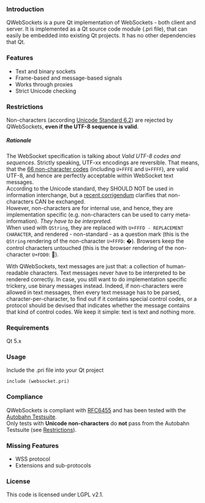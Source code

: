 ### Introduction
QWebSockets is a pure Qt implementation of WebSockets - both client and server.
It is implemented as a Qt source code module (.pri file), that can easily be embedded into existing Qt projects. It has no other dependencies that Qt.

### Features
* Text and binary sockets
* Frame-based and message-based signals
* Works through proxies
* Strict Unicode checking

### Restrictions
Non-characters (according [Unicode Standard 6.2](http://www.unicode.org/versions/Unicode6.2.0/)) are rejected by QWebSockets, **even if the UTF-8 sequence is valid**.  
##### Rationale
The WebSocket specification is talking about _Valid UTF-8 codes and sequences_. Strictly speaking, UTF-xx encodings are reversible. That means, that the [66 non-character codes](http://www.unicode.org/faq/private_use.html#noncharacters) (including `U+FFFE` and `U+FFFF`), are valid UTF-8, and hence are perfectly acceptable within WebSocket text messages.  
According to the Unicode standard, they SHOULD NOT be used in information interchange, but a [recent corrigendum](http://www.unicode.org/versions/corrigendum9.html) clarifies that non-characters CAN be exchanged.  
However, non-characters are for internal use, and hence, they are implementation specific (e.g. non-characters can be used to carry meta-information). _They have to be interpreted._  
When used with `QString`, they are replaced with `U+FFFD - REPLACEMENT CHARACTER`, and rendered - non-standard - as a question mark (this is the `QString` rendering of the non-character `U+FFFD`: &#xFFFD;). Browsers keep the control characters untouched (this is the browser rendering of the non-character `U+FDD0`: &#xFDD0;).  
  
With QWebSockets, text messages are just that: a collection of human-readable characters. Text messages never have to be interpreted to be rendered correctly. In case, you still want to do implementation specific trickery, use binary messages instead. Indeed, if non-characters were allowed in text messages, then every text message has to be parsed, character-per-character, to find out if it contains special control codes, or a protocol should be devised that indicates whether the message contains that kind of control codes. We keep it simple: text is text and nothing more.

### Requirements
Qt 5.x

### Usage
Include the .pri file into your Qt project  
~~~
include (websocket.pri)
~~~

### Compliance
QWebSockets is compliant with [RFC6455](http://datatracker.ietf.org/doc/rfc6455/?include_text=1) and has been tested with the [Autobahn Testsuite](http://autobahn.ws/testsuite).  
Only tests with **Unicode non-characters** do **not** pass from the Autobahn Testsuite (see [Restrictions](#Restrictions)). 

### Missing Features
* WSS protocol
* Extensions and sub-protocols

### License
This code is licensed under LGPL v2.1.
